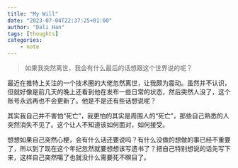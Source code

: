 ```yaml
---
title: "My Will"
date: "2023-07-04T22:37:25+01:00"
author: "Dali Han"
tags: [thoughts]
categories:
    - note
---
```

> 如果我突然离世，我会有什么最后的话想跟这个世界说的呢？

最近在推特上关注的一个技术圈的大佬忽然离世，让我颇为震动。虽然并不认识，但就好像是前几天的晚上还看到他在发布一些日常的状态，然后突然人没了，这个账号永远再也不会更新了。他是不是还有些话想说呢？

其实我自己并不害怕“死亡”，我更怕的其实是周围人的“死亡”，那些自己熟悉的人突然消失不见了。这个让人不知道该如何面对，如何接受。

想想如果自己突然心梗，会有什么话还要说吗？有什么没做的想做的事已经不重要了，所以到了现在这个年纪忽然就要想想该写遗书了？把自己特别想说的话先写下来，这样自己突然噶了也就没什么需要死不瞑目了。
